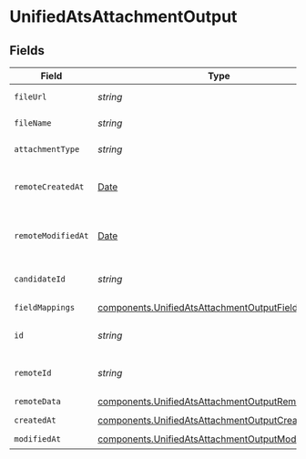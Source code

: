 # UnifiedAtsAttachmentOutput


## Fields

| Field                                                                                                                    | Type                                                                                                                     | Required                                                                                                                 | Description                                                                                                              |
| ------------------------------------------------------------------------------------------------------------------------ | ------------------------------------------------------------------------------------------------------------------------ | ------------------------------------------------------------------------------------------------------------------------ | ------------------------------------------------------------------------------------------------------------------------ |
| `fileUrl`                                                                                                                | *string*                                                                                                                 | :heavy_minus_sign:                                                                                                       | The URL of the file                                                                                                      |
| `fileName`                                                                                                               | *string*                                                                                                                 | :heavy_minus_sign:                                                                                                       | The name of the file                                                                                                     |
| `attachmentType`                                                                                                         | *string*                                                                                                                 | :heavy_minus_sign:                                                                                                       | The type of the file                                                                                                     |
| `remoteCreatedAt`                                                                                                        | [Date](https://developer.mozilla.org/en-US/docs/Web/JavaScript/Reference/Global_Objects/Date)                            | :heavy_minus_sign:                                                                                                       | The remote creation date of the attachment                                                                               |
| `remoteModifiedAt`                                                                                                       | [Date](https://developer.mozilla.org/en-US/docs/Web/JavaScript/Reference/Global_Objects/Date)                            | :heavy_minus_sign:                                                                                                       | The remote modification date of the attachment                                                                           |
| `candidateId`                                                                                                            | *string*                                                                                                                 | :heavy_minus_sign:                                                                                                       | The UUID of the candidate                                                                                                |
| `fieldMappings`                                                                                                          | [components.UnifiedAtsAttachmentOutputFieldMappings](../../models/components/unifiedatsattachmentoutputfieldmappings.md) | :heavy_check_mark:                                                                                                       | N/A                                                                                                                      |
| `id`                                                                                                                     | *string*                                                                                                                 | :heavy_minus_sign:                                                                                                       | The UUID of the attachment                                                                                               |
| `remoteId`                                                                                                               | *string*                                                                                                                 | :heavy_minus_sign:                                                                                                       | The remote ID of the attachment                                                                                          |
| `remoteData`                                                                                                             | [components.UnifiedAtsAttachmentOutputRemoteData](../../models/components/unifiedatsattachmentoutputremotedata.md)       | :heavy_check_mark:                                                                                                       | N/A                                                                                                                      |
| `createdAt`                                                                                                              | [components.UnifiedAtsAttachmentOutputCreatedAt](../../models/components/unifiedatsattachmentoutputcreatedat.md)         | :heavy_check_mark:                                                                                                       | N/A                                                                                                                      |
| `modifiedAt`                                                                                                             | [components.UnifiedAtsAttachmentOutputModifiedAt](../../models/components/unifiedatsattachmentoutputmodifiedat.md)       | :heavy_check_mark:                                                                                                       | N/A                                                                                                                      |